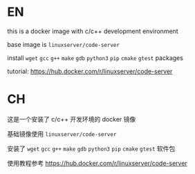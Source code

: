 
# EN

this is a docker image with c/c++ development environment

base image is `linuxserver/code-server`

install `wget` `gcc` `g++` `make` `gdb` `python3` `pip` `cmake` `gtest` packages

tutorial: https://hub.docker.com/r/linuxserver/code-server

# CH

这是一个安装了 c/c++ 开发环境的 docker 镜像

基础镜像使用 `linuxserver/code-server` 

安装了 `wget` `gcc` `g++` `make` `gdb` `python3` `pip` `cmake` `gtest` 软件包

使用教程参考 https://hub.docker.com/r/linuxserver/code-server